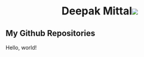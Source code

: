 <div align="center">
  <h1>Deepak Mittal<a href="https://github.com/yesdeepakmittal"target="_blank"><img src="https://img.shields.io/github/followers/yesdeepakmittal?style=social"></a></h1>
  
</div>

<div>
<h2>My Github Repositories</h2>
  <p>Hello, world!</p>
</div>
